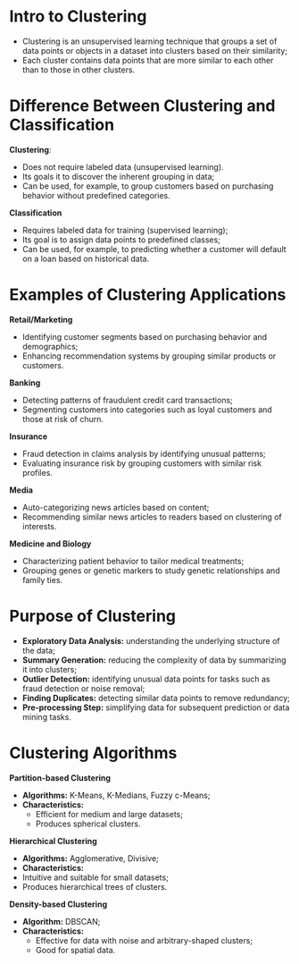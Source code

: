 # Intro to Clustering

 - Clustering is an unsupervised learning technique that groups a set of data points or objects in a dataset into clusters based on their similarity;
 - Each cluster contains data points that are more similar to each other than to those in other clusters.

# Difference Between Clustering and Classification

**Clustering**:

 - Does not require labeled data (unsupervised learning).
 - Its goals it to discover the inherent grouping in data;
 - Can be used, for example, to group customers based on purchasing behavior without predefined categories.

**Classification**

 - Requires labeled data for training (supervised learning);
 - Its goal is to assign data points to predefined classes;
 - Can be used, for example, to predicting whether a customer will default on a loan based on historical data.

# Examples of Clustering Applications

**Retail/Marketing**

 - Identifying customer segments based on purchasing behavior and demographics;
 - Enhancing recommendation systems by grouping similar products or customers.

**Banking**

 - Detecting patterns of fraudulent credit card transactions;
 - Segmenting customers into categories such as loyal customers and those at risk of churn.

**Insurance**

 - Fraud detection in claims analysis by identifying unusual patterns;
 - Evaluating insurance risk by grouping customers with similar risk profiles.

**Media**

 - Auto-categorizing news articles based on content;
 - Recommending similar news articles to readers based on clustering of interests.

**Medicine and Biology**

 - Characterizing patient behavior to tailor medical treatments;
 - Grouping genes or genetic markers to study genetic relationships and family ties.

# Purpose of Clustering

 - **Exploratory Data Analysis:** understanding the underlying structure of the data;
 - **Summary Generation:** reducing the complexity of data by summarizing it into clusters;
 - **Outlier Detection:** identifying unusual data points for tasks such as fraud detection or noise removal;
 - **Finding Duplicates:** detecting similar data points to remove redundancy;
 - **Pre-processing Step:** simplifying data for subsequent prediction or data mining tasks.

# Clustering Algorithms

**Partition-based Clustering**

 - **Algorithms:** K-Means, K-Medians, Fuzzy c-Means;
 - **Characteristics:** 
    - Efficient for medium and large datasets; 
    - Produces spherical clusters.

**Hierarchical Clustering**

 - **Algorithms:** Agglomerative, Divisive;
 - **Characteristics:** 
  - Intuitive and suitable for small datasets; 
   - Produces hierarchical trees of clusters.

**Density-based Clustering**

 - **Algorithm:** DBSCAN;
 - **Characteristics:** 
    - Effective for data with noise and arbitrary-shaped clusters; 
    - Good for spatial data.